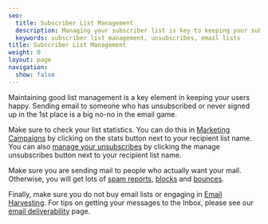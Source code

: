 ```yaml
---
seo:
  title: Subscriber List Management
  description: Managing your subscriber list is key to keeping your subscribers happy.
  keywords: subscriber list management, unsubscribes, email lists
title: Subscriber List Management
weight: 0
layout: page
navigation:
  show: false
---
```


Maintaining good list management is a key element in keeping your users happy. Sending email to someone who has unsubscribed or never signed up in the 1st place is a big no-no in the email game.

Make sure to check your list statistics. You can do this in [Marketing Campaigns]({{root_url}}/ui/sending-email/how-to-send-email-with-marketing-campaigns/) by clicking on the stats button next to your recipient list name. You can also [manage your unsubscribes]({{root_url}}/ui/sending-email/index-suppressions/) by clicking the manage unsubscribes button next to your recipient list name.

Make sure you are sending mail to people who actually want your mail. Otherwise, you will get lots of [spam reports]({{root_url}}/glossary/spam-reports/), [blocks]({{root_url}}/glossary/blocks/) and [bounces]({{root_url}}/glossary/bounces/).

Finally, make sure you do not buy email lists or engaging in [Email Harvesting]({{root_url}}/glossary/email-harvesting/). For tips on getting your messages to the Inbox, please see our [email deliverability]({{root_url}}/ui/sending-email/deliverability/) page.
